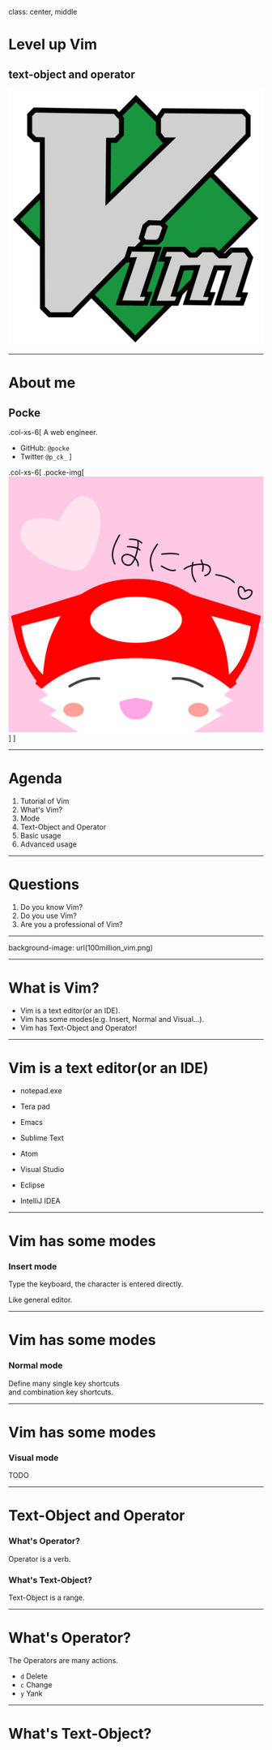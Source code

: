 class: center, middle

# Level up Vim

## text-object and operator


![vim](vim.svg)


---


# About me


## Pocke


.col-xs-6[
A web engineer.

- GitHub: `@pocke`
- Twitter `@p_ck_`
]

.col-xs-6[
.pocke-img[
![pocke](pocke.svg)
]
]





---

# Agenda

1. Tutorial of Vim
  1. What's Vim?
  1. Mode
1. Text-Object and Operator
  1. Basic usage
  1. Advanced usage

---


# Questions

1. Do you know Vim?
1. Do you use Vim? 
1. Are you a professional of Vim?


---

background-image: url(100million_vim.png)


---

# What is Vim?

- Vim is a text editor(or an IDE).
- Vim has some modes(e.g. Insert, Normal and Visual...).
- Vim has Text-Object and Operator!

---

# Vim is a text editor(or an IDE)

- notepad.exe
- Tera pad
- Emacs
- Sublime Text
- Atom


- Visual Studio
- Eclipse
- IntelliJ IDEA


---


# Vim has some modes

### Insert mode

Type the keyboard, 
the character is entered directly.

Like general editor.

---

# Vim has some modes

### Normal mode

Define many single key shortcuts  
and combination key shortcuts.

---

# Vim has some modes

### Visual mode

TODO


---

# Text-Object and Operator

### What's Operator?

Operator is a verb.

### What's Text-Object?

Text-Object is a range.


---

# What's Operator?

The Operators are many actions.

- `d` Delete
- `c` Change
- `y` Yank

---

# What's Text-Object?


